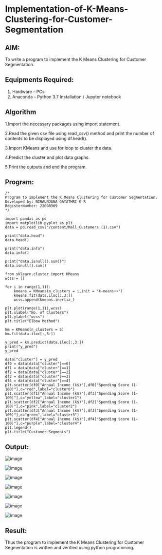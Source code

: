 # Implementation-of-K-Means-Clustering-for-Customer-Segmentation

## AIM:
To write a program to implement the K Means Clustering for Customer Segmentation.

## Equipments Required:
1. Hardware – PCs
2. Anaconda – Python 3.7 Installation / Jupyter notebook

## Algorithm

1.Import the necessary packages using import statement.

2.Read the given csv file using read_csv() method and print the number of contents to be displayed using df.head().

3.Import KMeans and use for loop to cluster the data.

4.Predict the cluster and plot data graphs.

5.Print the outputs and end the program.

## Program:
```
/*
Program to implement the K Means Clustering for Customer Segmentation.
Developed by: NIRAUNJANA GAYATHRI G R
RegisterNumber: 22008369
*/

import pandas as pd
import matplotlib.pyplot as plt
data = pd.read_csv("/content/Mall_Customers (1).csv")

print("data.head")
data.head()

print("data.info")
data.info()

print("data.isnull().sum()")
data.isnull().sum()

from sklearn.cluster import KMeans
wcss = []

for i in range(1,11):
    kmeans = KMeans(n_clusters = i,init = "k-means++")
    kmeans.fit(data.iloc[:,3:])
    wcss.append(kmeans.inertia_)
    
plt.plot(range(1,11),wcss)
plt.xlabel("No. of Clusters")
plt.ylabel("wcss")
plt.title("Elbow Method")

km = KMeans(n_clusters = 5)
km.fit(data.iloc[:,3:])

y_pred = km.predict(data.iloc[:,3:])
print("y_pred")
y_pred

data["cluster"] = y_pred
df0 = data[data["cluster"]==0]
df1 = data[data["cluster"]==1]
df2 = data[data["cluster"]==2]
df3 = data[data["cluster"]==3]
df4 = data[data["cluster"]==4]
plt.scatter(df0["Annual Income (k$)"],df0["Spending Score (1-100)"],c="red",label="cluster0")
plt.scatter(df1["Annual Income (k$)"],df1["Spending Score (1-100)"],c="yellow",label="cluster1")
plt.scatter(df2["Annual Income (k$)"],df2["Spending Score (1-100)"],c="pink",label="cluster2")
plt.scatter(df3["Annual Income (k$)"],df3["Spending Score (1-100)"],c="green",label="cluster3")
plt.scatter(df4["Annual Income (k$)"],df4["Spending Score (1-100)"],c="purple",label="cluster4")
plt.legend()
plt.title("Customer Segments")
```

## Output:

![image](https://github.com/niraunjana/Implementation-of-K-Means-Clustering-for-Customer-Segmentation/assets/119395610/8b220219-9626-43d1-8e7c-dbea6aa2aab2)

![image](https://github.com/niraunjana/Implementation-of-K-Means-Clustering-for-Customer-Segmentation/assets/119395610/b252a104-1fe6-4810-a15c-8227d2d5e90c)

![image](https://github.com/niraunjana/Implementation-of-K-Means-Clustering-for-Customer-Segmentation/assets/119395610/20181a6d-7905-45b8-b770-ac8d613b526c)

![image](https://github.com/niraunjana/Implementation-of-K-Means-Clustering-for-Customer-Segmentation/assets/119395610/9d85638e-7c84-4c12-8153-d7ca5c46f52b)

![image](https://github.com/niraunjana/Implementation-of-K-Means-Clustering-for-Customer-Segmentation/assets/119395610/2d393685-f5d9-48c6-af21-f8054485e652)

![image](https://github.com/niraunjana/Implementation-of-K-Means-Clustering-for-Customer-Segmentation/assets/119395610/829fdad5-c8df-4135-bbb7-90e011ddf62e)

![image](https://github.com/niraunjana/Implementation-of-K-Means-Clustering-for-Customer-Segmentation/assets/119395610/e4ed81ee-5a80-4cf8-8157-7176fc213c49)

## Result:
Thus the program to implement the K Means Clustering for Customer Segmentation is written and verified using python programming.
